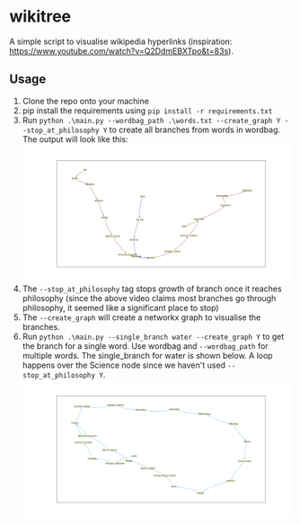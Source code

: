 # wikitree
A simple script to visualise wikipedia hyperlinks (inspiration: https://www.youtube.com/watch?v=Q2DdmEBXTpo&t=83s). 

## Usage
1. Clone the repo onto your machine
2. pip install the requirements using `pip install -r requirements.txt`
3. Run `python .\main.py --wordbag_path .\words.txt --create_graph Y --stop_at_philosophy Y` to create all branches from words in wordbag. The output will look like this: ![alt text](https://github.com/iakash2604/wikitree/blob/master/img/multi_branch.png)
4. The `--stop_at_philosophy` tag stops growth of branch once it reaches philosophy (since the above video claims most branches go through philosophy, it seemed like a significant place to stop)
5. The `--create_graph` will create a networkx graph to visualise the branches. 
6. Run `python .\main.py --single_branch water --create_graph Y` to get the branch for a single word. Use wordbag and `--wordbag_path` for multiple words. The single_branch for water is shown below. A loop happens over the Science node since we haven't used `--stop_at_philosophy Y`. ![alt text](https://github.com/iakash2604/wikitree/blob/master/img/single_branch.png)
